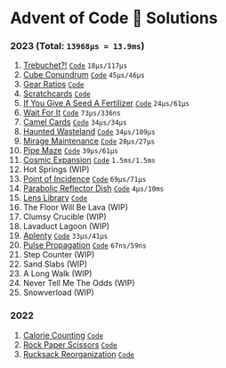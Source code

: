 # Advent of Code 🎄 Solutions

### 2023 (Total: `13968µs = 13.9ms`)

1. [Trebuchet?!](./2023/day-1/README.md)
   [`Code`](./2023/day-1/src/lib.rs) `18µs/117µs`
2. [Cube Conundrum](./2023/day-2/README.md) [`Code`](./2023/day-2/src/lib.rs) `45µs/46µs`
3. [Gear Ratios](./2023/day-3/README.md) [`Code`](./2023/day-3/src/lib.rs)
4. [Scratchcards](./2023/day-4/README.md) [`Code`](./2023/day-4/src/lib.rs)
5. [If You Give A Seed A Fertilizer](./2023/day-5/README.md) [`Code`](./2023/day-5/src/lib.rs) `24µs/61µs`
6. [Wait For It](./2023/day-6/README.md) [`Code`](./2023/day-6/src/lib.rs) `73µs/336ns`
7. [Camel Cards](./2023/day-7/README.md) [`Code`](./2023/day-7/src/lib.rs) `34µs/34µs`
8. [Haunted Wasteland](./2023/day-8/README.md) [`Code`](./2023/day-8/src/lib.rs) `34µs/109µs`
9. [Mirage Maintenance](./2023/day-9/README.md) [`Code`](./2023/day-9/src/lib.rs) `28µs/27µs`
10. [Pipe Maze](./2023/day-10/README.md) [`Code`](./2023/day-10/src/lib.rs) `39µs/61µs`
11. [Cosmic Expansion](./2023/day-11/README.md) [`Code`](./2023/day-11/src/lib.rs) `1.5ms/1.5ms`
12. Hot Springs (WIP)
13. [Point of Incidence](./2023/day-13/README.md) [`Code`](./2023/day-13/src/lib.rs) `69µs/71µs`
14. [Parabolic Reflector Dish](./2023/day-14/README.md) [`Code`](./2023/day-14/src/lib.rs) `4µs/10ms`
15. [Lens Library](./2023/day-15/README.md) [`Code`](./2023/day-15/src/lib.rs)
16. The Floor Will Be Lava (WIP)
17. Clumsy Crucible (WIP)
18. Lavaduct Lagoon (WIP)
19. [Aplenty](./2023/day-19/README.md) [`Code`](./2023/day-19/src/lib.rs) `33µs/41µs`
20. [Pulse Propagation](./2023/day-20/README.md) [`Code`](./2023/day-20/src/lib.rs) `67ns/59ns`
21. Step Counter (WIP)
22. Sand Slabs (WIP)
23. A Long Walk (WIP)
24. Never Tell Me The Odds (WIP)
25. Snowverload (WIP)

<!-- (18 + 117) + (45 + 46) + (24 + 61) + (73 + 0.336) + (34 + 34) + (34 + 109) + (28 + 27) + (39 + 61) + (1500 + 1500) + (69 + 71) + (4 + 10000) + (33 + 41) + (0.067 + 0.059) -->

### 2022

1. [Calorie Counting](./2022/day-1/README.md) [`Code`](./2022/day-1/src/lib.rs)
2. [Rock Paper Scissors](./2022/day-2/README.md) [`Code`](./2022/day-2/src/lib.rs)
3. [Rucksack Reorganization](./2022/day-3/README.md) [`Code`](./2022/day-3/src/lib.rs)
